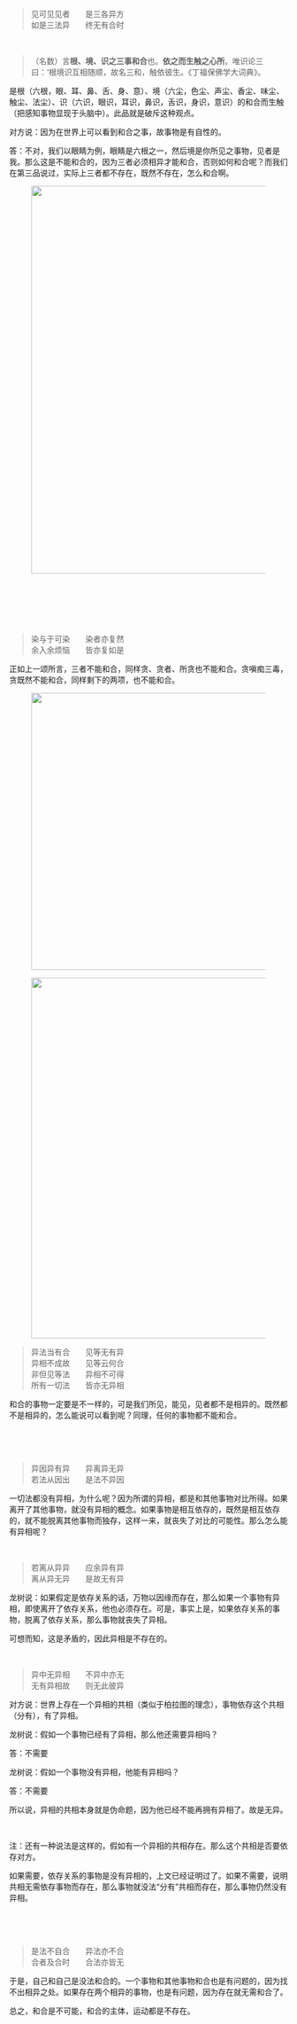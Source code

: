 <blockquote>见可见见者　　是三各异方<br>如是三法异　　终无有合时</blockquote><p><br></p><blockquote>（名数）言<b>根、境、识之三事和合</b>也。<b>依之而生触之心所</b>。唯识论三曰：‘根境识互相随顺，故名三和，触依彼生。《丁福保佛学大词典》。</blockquote><p>是根（六根，眼、耳、鼻、舌、身、意）、境（六尘，色尘、声尘、香尘、味尘、触尘、法尘）、识（六识，眼识，耳识，鼻识，舌识，身识，意识）的和合而生触（把感知事物显现于头脑中）。此品就是破斥这种观点。</p><p>对方说：因为在世界上可以看到和合之事，故事物是有自性的。</p><p>答：不对，我们以眼睛为例，眼睛是六根之一，然后境是你所见之事物，见者是我。那么这是不能和合的，因为三者必须相异才能和合，否则如何和合呢？而我们在第三品说过，实际上三者都不存在，既然不存在，怎么和合啊。</p><figure data-size="normal"><img src="https://pic4.zhimg.com/v2-04932cd4e69eeb613992ec815de230e7_b.jpg" data-caption="" data-size="normal" data-rawwidth="700" data-rawheight="395" class="origin_image zh-lightbox-thumb" width="700" data-original="https://pic4.zhimg.com/v2-04932cd4e69eeb613992ec815de230e7_r.jpg"></figure><p><br></p><p><br></p><p><br></p><blockquote>染与于可染　　染者亦复然<br>余入余烦恼　　皆亦复如是　</blockquote><p>正如上一颂所言，三者不能和合，同样贪、贪者、所贪也不能和合。贪嗔痴三毒，贪既然不能和合，同样剩下的两项，也不能和合。</p><figure data-size="normal"><img src="https://pic4.zhimg.com/v2-9071ae575c8fb724fd4ae06064e20283_b.jpg" data-caption="" data-size="normal" data-rawwidth="500" data-rawheight="120" class="origin_image zh-lightbox-thumb" width="500" data-original="https://pic4.zhimg.com/v2-9071ae575c8fb724fd4ae06064e20283_r.jpg"></figure><figure data-size="normal"><img src="https://pic1.zhimg.com/v2-b19f6f5dab2614f1a744624983384664_b.jpg" data-caption="" data-size="normal" data-rawwidth="651" data-rawheight="400" class="origin_image zh-lightbox-thumb" width="651" data-original="https://pic1.zhimg.com/v2-b19f6f5dab2614f1a744624983384664_r.jpg"></figure><blockquote>异法当有合　　见等无有异<br>异相不成故　　见等云何合　<br>非但见等法　　异相不可得<br>所有一切法　　皆亦无异相　</blockquote><p>和合的事物一定要是不一样的，可是我们所见，能见，见者都不是相异的。既然都不是相异的，怎么能说可以看到呢？同理，任何的事物都不能和合。</p><p><br></p><p><br></p><blockquote>异因异有异　　异离异无异<br>若法从因出　　是法不异因　</blockquote><p>一切法都没有异相，为什么呢？因为所谓的异相，都是和其他事物对比所得。如果离开了其他事物，就没有异相的概念。如果事物是相互依存的，既然是相互依存的，就不能脱离其他事物而独存，这样一来，就丧失了对比的可能性。那么怎么能有异相呢？</p><p><br></p><blockquote>若离从异异　　应余异有异<br>离从异无异　　是故无有异　</blockquote><p>龙树说：如果假定是依存关系的话，万物以因缘而存在，那么如果一个事物有异相，即使离开了依存关系，他也必须存在。可是，事实上是，如果依存关系的事物，脱离了依存关系，那么事物就丧失了异相。</p><p>可想而知，这是矛盾的，因此异相是不存在的。</p><p><br></p><blockquote>异中无异相　　不异中亦无<br>无有异相故　　则无此彼异　</blockquote><p>对方说：世界上存在一个异相的共相（类似于柏拉图的理念），事物依存这个共相（分有），有了异相。</p><p>龙树说：假如一个事物已经有了异相，那么他还需要异相吗？</p><p>答：不需要</p><p>龙树说：假如一个事物没有异相，他能有异相吗？</p><p>答：不需要</p><p>所以说，异相的共相本身就是伪命题，因为他已经不能再拥有异相了。故是无异。</p><p><br></p><p>注：还有一种说法是这样的，假如有一个异相的共相存在。那么这个共相是否要依存对方。</p><p>如果需要，依存关系的事物是没有异相的，上文已经证明过了。如果不需要，说明共相无需依存事物而存在，那么事物就没法“分有”共相而存在，那么事物仍然没有异相。</p><p><br></p><p><br></p><blockquote>是法不自合　　异法亦不合<br>合者及合时　　合法亦皆无　</blockquote><p>于是，自己和自己是没法和合的。一个事物和其他事物和合也是有问题的，因为找不出相异之处。如果存在两个相异的事物，也是有问题，因为存在就无需和合了。</p><p>总之，和合是不可能，和合的主体，运动都是不存在。</p>